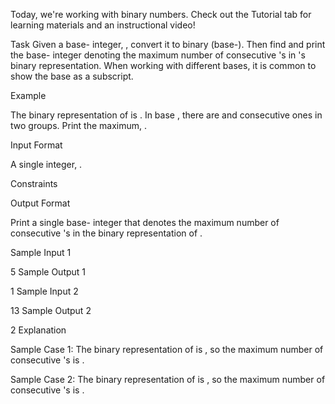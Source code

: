 Today, we're working with binary numbers. Check out the Tutorial tab for learning materials and an instructional video!

Task
Given a base- integer, , convert it to binary (base-). Then find and print the base- integer denoting the maximum number of consecutive 's in 's binary representation. When working with different bases, it is common to show the base as a subscript.

Example

The binary representation of is . In base , there are and consecutive ones in two groups. Print the maximum, .

Input Format

A single integer, .

Constraints

Output Format

Print a single base- integer that denotes the maximum number of consecutive 's in the binary representation of .

Sample Input 1

5
Sample Output 1

1
Sample Input 2

13
Sample Output 2

2
Explanation

Sample Case 1:
The binary representation of is , so the maximum number of consecutive 's is .

Sample Case 2:
The binary representation of is , so the maximum number of consecutive 's is .
